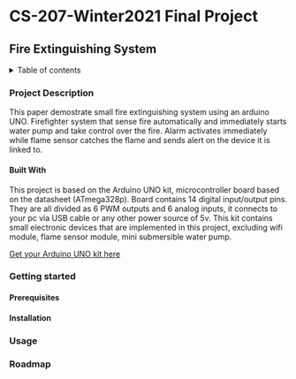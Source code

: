 # CS-207-Winter2021 Final Project

## Fire Extinguishing System
<details>
<summary>Table of contents</summary>

+ [Project Description](#project-description)
  + [Built with](#built-with)
+ [Getting started](#getting-started)
  + [Prerequisites](#prerequisites)
  + [Installation](#installation)
+ [Usage](#usage)
+ [Roadmap](#roadmap)
</details>
 
### Project Description

This paper demostrate small fire extinguishing system using an arduino UNO. Firefighter system that sense fire automatically and immediately starts water pump and take control over the fire. Alarm activates immediately while flame sensor catches the flame and sends alert on the device it is linked to.

#### Built With
This project is based on the Arduino UNO kit, microcontroller board based on the datasheet (ATmega328p). Board contains 14 digital input/output pins. They are all divided as 6 PWM outputs and 6 analog inputs, it connects to your pc via USB cable or any other power source of 5v. This kit contains small electronic devices that are implemented in this project, excluding wifi module, flame sensor module, mini submersible water pump.

   [Get your Arduino UNO kit here](https://solarbotics.com/product/ardx/)


### Getting started


#### Prerequisites


#### Installation


### Usage


### Roadmap
